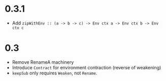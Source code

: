 # 0.3.1

- Add `zipWithEnv :: (a -> b -> c) -> Env ctx a -> Env ctx b -> Env ctx c`

# 0.3

- Remove RenameA machinery
- Introduce `Contract` for environment contraction (reverse of weakening)
- `keepSub` only requires `Weaken`, not `Rename`.
